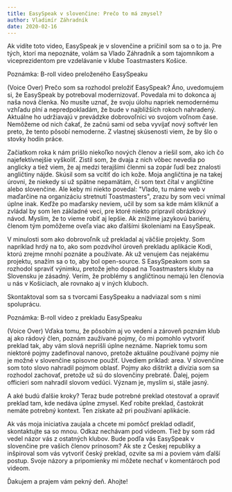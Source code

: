 ```yaml
---
title: EasySpeak v slovenčine: Prečo to má zmysel?
author: Vladimír Záhradník
date: 2020-02-16
---
```


Ak vidíte toto video, EasySpeak je v slovenčine a pričinil som sa o to ja. Pre tých, ktorí ma nepoznáte, volám sa Vlado Záhradník a som tajomníkom a viceprezidentom pre vzdelávanie v klube Toastmasters Košice.

Poznámka: B-roll video preloženého EasySpeaku

(Voice Over) Prečo som sa rozhodol preložiť EasySpeak? Áno, uvedomujem si, že EasySpeak by potreboval modernizovať. Povedala mi to dokonca aj naša nová členka. No musíte uznať, že svoju úlohu napriek nemodernému vzhľadu plní a nepredpokladám, že bude v najbližších rokoch nahradený. Aktuálne ho udržiavajú v prevádzke dobrovoľníci vo svojom voľnom čase. Nemôžeme od nich čakať, že začnú sami od seba vyvíjať nový softvér len preto, že tento pôsobí nemoderne. Z vlastnej skúsenosti viem, že by šlo o stovky hodín práce.

Začiatkom roka k nám prišlo niekoľko nových členov a riešil som, ako ich čo najefektívnejšie vyškoliť. Zistil som, že dvaja z nich vôbec nevedia po anglicky a tiež viem, že aj medzi terajšími členmi sa zopár ľudí bez znalosti angličtiny nájde. Skúsil som sa vcítiť do ich kože. Moja angličtina je na takej úrovni, že niekedy si už spätne nepamätám, či som text čítal v angličtine alebo slovenčine. Ale keby mi niekto povedal: "Vlado, tu máme web v maďarčine na organizáciu stretnutí Toastmasters", zrazu by som veci vnímal úplne inak. Keďže po maďarsky neviem, učil by som sa kde mám kliknúť a zvládal by som len základné veci, pre ktoré niekto pripravil obrázkový návod. Myslím, že to vieme robiť aj lepšie. Ak znížime jazykovú bariéru, členom tým pomôžeme oveľa viac ako ďalšími školeniami na EasySpeak.

V minulosti som ako dobrovoľník už prekladal aj väčšie projekty. Som napríklad hrdý na to, ako som pozdvihol úroveň prekladu aplikácie Kodi, ktorú zrejme mnohí poznáte a používate. Ak už venujem čas nejakému projektu, snažím sa o to, aby bol open-source. S EasySpeakom som sa rozhodol spraviť výnimku, pretože jeho dopad na Toastmasters kluby na Slovensku je zásadný. Verím, že problémy s angličtinou nemajú len členovia u nás v Košiciach, ale rovnako aj v iných kluboch.

Skontaktoval som sa s tvorcami EasySpeaku a nadviazal som s nimi spoluprácu.

Poznámka: B-roll video z prekladu EasySpeaku

(Voice Over) Vďaka tomu, že pôsobím aj vo vedení a zároveň poznám klub aj ako rádový člen, poznám zaužívané pojmy, čo mi pomohlo vytvoriť preklad tak, aby vám slová neprišli úplne neznáme. Napriek tomu som niektoré pojmy zadefinoval nanovo, pretože aktuálne používané pojmy nie je možné v slovenčine spisovne použiť. Uvediem príklad: area. V slovenčine som toto slovo nahradil pojmom oblasť. Pojmy ako dištrikt a divízia som sa rozhodol zachovať, pretože už sú do slovenčiny prebraté. Ďalej, pojem officieri som nahradil slovom vedúci. Význam je, myslím si, stále jasný.

A aké budú ďalšie kroky? Teraz bude potrebné preklad otestovať a opraviť preklad tam, kde nedáva úplne zmysel. Keď robíte preklad, častokrát nemáte potrebný kontext. Ten získate až pri používaní aplikácie.

Ak vás moja iniciatíva zaujala a chcete mi pomôcť preklad odladiť, skontaktujte sa so mnou. Odkaz nechávam pod videom. Tiež by som rád vedel názor vás z ostatných klubov. Bude podľa vás EasySpeak v slovenčine pre vašich členov prínosom? Ak ste z Českej republiky a inšpiroval som vás vytvoriť český preklad, ozvite sa mi a poviem vám ďalší postup. Svoje názory a pripomienky mi môžete nechať v komentároch pod videom.

Ďakujem a prajem vám pekný deň. Ahojte!